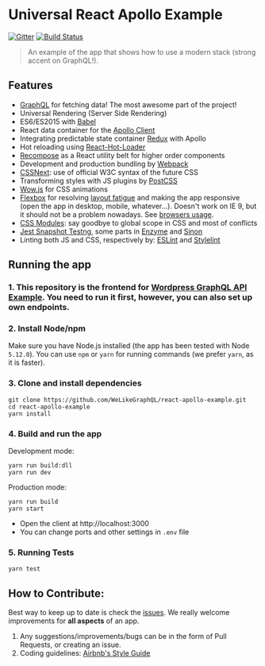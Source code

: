 # Universal React Apollo Example

[![Gitter][gitter-img]][gitter-link]
[![Build Status](https://travis-ci.org/WeLikeGraphQL/universal-react-apollo-example.svg?branch=master)](https://travis-ci.org/WeLikeGraphQL/universal-react-apollo-example)

> An example of the app that shows how to use a modern stack (strong accent on GraphQL!).

[gitter-img]: https://badges.gitter.im/Join%20Chat.svg
[gitter-link]: https://gitter.im/WeLikeGraphQL/react-apollo-example?utm_source=badge&utm_medium=badge&utm_campaign=pr-badge&utm_content=badge

## Features

 - [GraphQL](http://graphql.org/) for fetching data! The most awesome part of the project!
 - Universal Rendering (Server Side Rendering)
 - ES6/ES2015 with [Babel](https://babeljs.io/)
 - React data container for the [Apollo Client](http://dev.apollodata.com/react/) 
 - Integrating predictable state container [Redux](http://redux.js.org) with Apollo
 - Hot reloading using [React-Hot-Loader](https://github.com/gaearon/react-hot-loader)
 - [Recompose](https://github.com/acdlite/recompose) as a React utility belt for higher order components
 - Development and production bundling by [Webpack](https://webpack.github.io)
 - [CSSNext](http://cssnext.io/): use of official W3C syntax of the future CSS
 - Transforming styles with JS plugins by [PostCSS](http://postcss.org/)
 - [Wow.js](http://mynameismatthieu.com/WOW/) for CSS animations
 - [Flexbox](https://css-tricks.com/snippets/css/a-guide-to-flexbox/) for resolving [layout fatigue](http://blog.karenmenezes.com/2014/apr/13/floats-inline-block-or-display-table-or-flexbox/) and making the app responsive (open the app in desktop, mobile, whatever...). Doesn't work on IE 9, but it should not be a problem nowadays. See [browsers usage](http://caniuse.com/usage-table).
 - [CSS Modules](https://github.com/css-modules/css-modules): say goodbye to global scope in CSS and most of conflicts
 - [Jest Snapshot Testng](https://facebook.github.io/jest/blog/2016/07/27/jest-14.html), some parts in [Enzyme](http://airbnb.io/enzyme/) and [Sinon](http://sinonjs.org/)
 - Linting both JS and CSS, respectively by: [ESLint](http://eslint.org/) and [Stylelint](http://stylelint.io/)
 
## Running the app

### 1. This repository is the frontend for [Wordpress GraphQL API Example](https://github.com/WeLikeGraphQL/wordpress-graphql-api-example). You need to run it first, however, you can also set up own endpoints.

### 2. Install Node/npm

Make sure you have Node.js installed (the app has been tested with Node `5.12.0`). You can use `npm` or `yarn` for running commands (we prefer `yarn`, as it is faster).

### 3. Clone and install dependencies

```
git clone https://github.com/WeLikeGraphQL/react-apollo-example.git
cd react-apollo-example
yarn install
```

### 4. Build and run the app

Development mode:
```
yarn run build:dll
yarn run dev
```

Production mode:
```
yarn run build
yarn start
```

- Open the client at http://localhost:3000
- You can change ports and other settings in `.env` file

### 5. Running Tests

```
yarn test
```

## How to Contribute:

Best way to keep up to date is check the [issues](https://github.com/WeLikeGraphQL/react-apollo-example/issues). We really welcome improvements for **all aspects** of an app.

1. Any suggestions/improvements/bugs can be in the form of Pull Requests, or creating an issue.
2. Coding guidelines: [Airbnb's Style Guide](https://github.com/airbnb/javascript)
